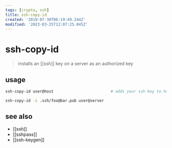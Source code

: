 ```yaml
---
tags: [crypto, ssh]
title: ssh-copy-id
created: '2019-07-30T06:19:49.244Z'
modified: '2023-03-25T12:07:25.045Z'
---
```


# ssh-copy-id

> installs an [[ssh]] key on a server as an authorized key

## usage

```sh
ssh-copy-id user@host                         # adds your ssh key to host

ssh-copy-id -i .ssh/foo@bar.pub user@server
```

## see also

- [[ssh]]
- [[sshpass]]
- [[ssh-keygen]]
